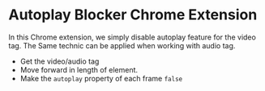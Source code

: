 # Autoplay Blocker Chrome Extension

In this Chrome extension, we simply disable autoplay feature for the video tag. 
The Same technic can be applied when working with audio tag.

 - Get the video/audio tag
 - Move forward in length of element. 
 - Make the `autoplay` property of each frame `false`

